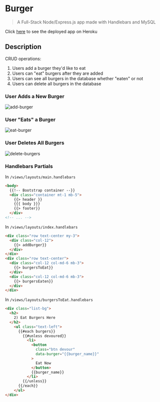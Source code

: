 # Burger

> A Full-Stack Node/Express.js app made with Handlebars and MySQL

Click [here](https://still-bastion-37761.herokuapp.com/) to see the deployed app on Heroku

## Description

CRUD operations:

1. Users add a burger they'd like to eat
2. Users can "eat" burgers after they are added
3. Users can see all burgers in the database whether "eaten" or not
4. Users can delete all burgers in the database

### User Adds a New Burger

![add-burger](https://user-images.githubusercontent.com/26657982/38887278-64ac8650-4246-11e8-9104-e0ae08b43cd6.gif)

### User "Eats" a Burger

![eat-burger](https://user-images.githubusercontent.com/26657982/38887280-64c69b94-4246-11e8-8e12-bfbfc152c597.gif)

### User Deletes All Burgers

![delete-burgers](https://user-images.githubusercontent.com/26657982/38887279-64ba38ae-4246-11e8-803b-a963900a9d7c.gif)

### Handlebars Partials

In ```/views/layouts/main.handlebars```

```html
<body>
  {{!-- Bootstrap container --}}
  <div class="container mt-1 mb-5">
    {{> header }}
    {{{ body }}}
    {{> footer}}
  </div>
<!-- ... -->
```

In ```/views/layouts/index.handlebars```

```html
<div class="row text-center my-3">
  <div class="col-12">
    {{> addBurger}}
  </div>
</div>
<div class="row text-center">
  <div class="col-12 col-md-6 mb-3">
    {{> burgersToEat}}
  </div>
  <div class="col-12 col-md-6 mb-3">
    {{> burgersEaten}}
  </div>
</div>
```

In ```/views/layouts/burgersToEat.handlebars```

```html
<div class="list-bg">
  <h2>
    2) Eat Burgers Here
  </h2>
    <ul class="text-left">
      {{#each burgers}}
        {{#unless devoured}}
          <li>
            <button
              class="btn devour"
              data-burger="{{burger_name}}"
            >
              Eat Now
            </button> 
            {{burger_name}}
          </li>
        {{/unless}}
      {{/each}}
    </ul>
</div>
```
